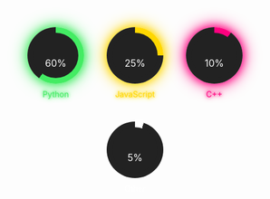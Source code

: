 
<style>
  .progress-container {
    display: flex;
    justify-content: center;
    gap: 20px;
    flex-wrap: wrap;
    margin: 20px;
  }
  .neon-progress {
    display: flex;
    flex-direction: column;
    align-items: center;
    position: relative;
    margin: 10px;
  }
  .circle {
    --size: 100px;
    --bg: #222;
    width: var(--size);
    height: var(--size);
    border-radius: 50%;
    background: conic-gradient(var(--color) calc(var(--value) * 1%), var(--bg) 0);
    position: relative;
    box-shadow: 0 0 15px var(--color), 0 0 30px var(--color);
  }
  .circle::before {
    content: "";
    position: absolute;
    width: 80%;
    height: 80%;
    background: var(--bg);
    border-radius: 50%;
    top: 10%;
    left: 10%;
  }
  .percentage {
    font-size: 1.2em;
    color: #fff;
    position: absolute;
    top: 50%;
    left: 50%;
    transform: translate(-50%, -50%);
    z-index: 1;
  }
  .label {
    margin-top: 10px;
    color: var(--color);
    font-size: 1em;
    text-shadow: 0 0 5px var(--color), 0 0 10px var(--color);
  }
</style>

<div class="progress-container">
  <div class="neon-progress" style="--value: 60; --color: #43ec63;">
    <div class="circle"></div>
    <div class="label">Python</div>
    <div class="percentage">60%</div>
  </div>

  <div class="neon-progress" style="--value: 25; --color: #ffd700;">
    <div class="circle"></div>
    <div class="label">JavaScript</div>
    <div class="percentage">25%</div>
  </div>

  <div class="neon-progress" style="--value: 10; --color: #ff007f;">
    <div class="circle"></div>
    <div class="label">C++</div>
    <div class="percentage">10%</div>
  </div>

  <div class="neon-progress" style="--value: 5; --color: #ffffff;">
    <div class="circle"></div>
    <div class="label">Other</div>
    <div class="percentage">5%</div>
  </div>
</div>
